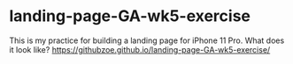 # landing-page-GA-wk5-exercise
This is my practice for building a landing page for iPhone 11 Pro. 
What does it look like? https://githubzoe.github.io/landing-page-GA-wk5-exercise/
